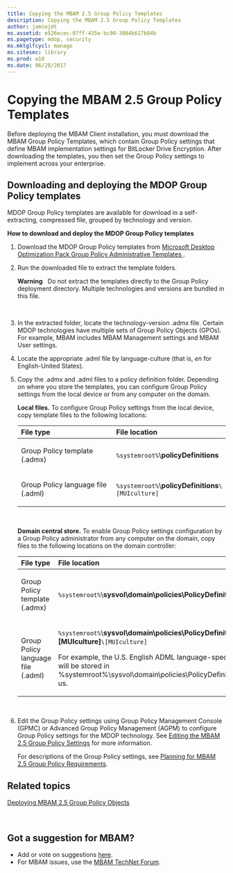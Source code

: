 ```yaml
---
title: Copying the MBAM 2.5 Group Policy Templates
description: Copying the MBAM 2.5 Group Policy Templates
author: jamiejdt
ms.assetid: e526ecec-07ff-435e-bc90-3084b617b84b
ms.pagetype: mdop, security
ms.mktglfcycl: manage
ms.sitesec: library
ms.prod: w10
ms.date: 06/28/2017
---
```



# Copying the MBAM 2.5 Group Policy Templates


Before deploying the MBAM Client installation, you must download the MBAM Group Policy Templates, which contain Group Policy settings that define MBAM implementation settings for BitLocker Drive Encryption. After downloading the templates, you then set the Group Policy settings to implement across your enterprise.

## Downloading and deploying the MDOP Group Policy templates


MDOP Group Policy templates are available for download in a self-extracting, compressed file, grouped by technology and version.

**How to download and deploy the MDOP Group Policy templates**

1.  Download the MDOP Group Policy templates from [Microsoft Desktop Optimization Pack Group Policy Administrative Templates
](https://www.microsoft.com/en-us/download/details.aspx?id=55531).

2.  Run the downloaded file to extract the template folders.

    **Warning**  
    Do not extract the templates directly to the Group Policy deployment directory. Multiple technologies and versions are bundled in this file.

     

3.  In the extracted folder, locate the technology-version .admx file. Certain MDOP technologies have multiple sets of Group Policy Objects (GPOs). For example, MBAM includes MBAM Management settings and MBAM User settings.

4.  Locate the appropriate .adml file by language-culture (that is, *en* for English-United States).

5.  Copy the .admx and .adml files to a policy definition folder. Depending on where you store the templates, you can configure Group Policy settings from the local device or from any computer on the domain.

    **Local files.** To configure Group Policy settings from the local device, copy template files to the following locations:

    <table>
    <colgroup>
    <col width="50%" />
    <col width="50%" />
    </colgroup>
    <thead>
    <tr class="header">
    <th align="left">File type</th>
    <th align="left">File location</th>
    </tr>
    </thead>
    <tbody>
    <tr class="odd">
    <td align="left"><p>Group Policy template (.admx)</p></td>
    <td align="left"><p><code>%systemroot%</code>\<strong>policyDefinitions</strong></p></td>
    </tr>
    <tr class="even">
    <td align="left"><p>Group Policy language file (.adml)</p></td>
    <td align="left"><p><code>%systemroot%</code>\<strong>policyDefinitions</strong><code>\[MUIculture]</code></p></td>
    </tr>
    </tbody>
    </table>

     

    **Domain central store.** To enable Group Policy settings configuration by a Group Policy administrator from any computer on the domain, copy files to the following locations on the domain controller:

    <table>
    <colgroup>
    <col width="50%" />
    <col width="50%" />
    </colgroup>
    <thead>
    <tr class="header">
    <th align="left">File type</th>
    <th align="left">File location</th>
    </tr>
    </thead>
    <tbody>
    <tr class="odd">
    <td align="left"><p>Group Policy template (.admx)</p></td>
    <td align="left"><p><code>%systemroot%</code>\<strong>sysvol\domain\policies\PolicyDefinitions</strong></p></td>
    </tr>
    <tr class="even">
    <td align="left"><p>Group Policy language file (.adml)</p></td>
    <td align="left"><p><code>%systemroot%</code>\<strong>sysvol\domain\policies\PolicyDefinitions\[MUIculture]</strong><code>\[MUIculture]</code></p>
    <p>For example, the U.S. English ADML language-specific file will be stored in %systemroot%\sysvol\domain\policies\PolicyDefinitions\en-us.</p></td>
    </tr>
    </tbody>
    </table>

     

6.  Edit the Group Policy settings using Group Policy Management Console (GPMC) or Advanced Group Policy Management (AGPM) to configure Group Policy settings for the MDOP technology. See [Editing the MBAM 2.5 Group Policy Settings](editing-the-mbam-25-group-policy-settings.md) for more information.

    For descriptions of the Group Policy settings, see [Planning for MBAM 2.5 Group Policy Requirements](planning-for-mbam-25-group-policy-requirements.md).


## Related topics


[Deploying MBAM 2.5 Group Policy Objects](deploying-mbam-25-group-policy-objects.md)

 
## Got a suggestion for MBAM?
- Add or vote on suggestions [here](http://mbam.uservoice.com/forums/268571-microsoft-bitlocker-administration-and-monitoring). 
- For MBAM issues, use the [MBAM TechNet Forum](https://social.technet.microsoft.com/Forums/home?forum=mdopmbam).
 





